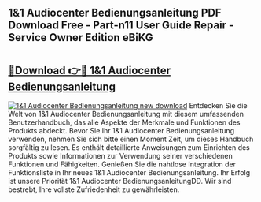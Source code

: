 ## 1&1 Audiocenter Bedienungsanleitung PDF Download Free - Part-n11 User Guide Repair - Service Owner Edition eBiKG

# <h2><a href="http://df08z4.blite.top/?on=1%261+Audiocenter+Bedienungsanleitung">🔗Download 👉🔴 1&1 Audiocenter Bedienungsanleitung</a></h2>

[![1&1 Audiocenter Bedienungsanleitung new download](https://i.imgur.com/lujVjoI.png)](http://df08z4.blite.top/?on=1%261+Audiocenter+Bedienungsanleitung)
Entdecken Sie die Welt von 1&1 Audiocenter Bedienungsanleitung mit diesem umfassenden Benutzerhandbuch, das alle Aspekte der Merkmale und Funktionen des Produkts abdeckt. Bevor Sie Ihr 1&1 Audiocenter Bedienungsanleitung verwenden, nehmen Sie sich bitte einen Moment Zeit, um dieses Handbuch sorgfältig zu lesen. Es enthält detaillierte Anweisungen zum Einrichten des Produkts sowie Informationen zur Verwendung seiner verschiedenen Funktionen und Fähigkeiten. Genießen Sie die nahtlose Integration der Funktionsliste in Ihr neues 1&1 Audiocenter Bedienungsanleitung. Ihr Erfolg ist unsere Priorität 1&1 Audiocenter BedienungsanleitungDD. Wir sind bestrebt, Ihre vollste Zufriedenheit zu gewährleisten.
